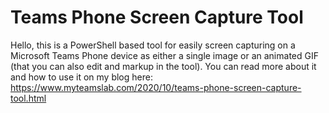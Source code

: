 # Teams Phone Screen Capture Tool

Hello, this is a PowerShell based tool for easily screen capturing on a Microsoft Teams Phone device as either a single image or an animated GIF (that you can also edit and markup in the tool). You can read more about it and how to use it on my blog here: https://www.myteamslab.com/2020/10/teams-phone-screen-capture-tool.html
